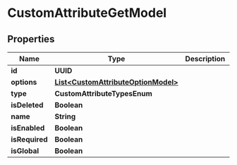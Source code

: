 

# CustomAttributeGetModel


## Properties

| Name | Type | Description | Notes |
|------------ | ------------- | ------------- | -------------|
|**id** | **UUID** |  |  [optional] |
|**options** | [**List&lt;CustomAttributeOptionModel&gt;**](CustomAttributeOptionModel.md) |  |  [optional] |
|**type** | **CustomAttributeTypesEnum** |  |  [optional] |
|**isDeleted** | **Boolean** |  |  [optional] |
|**name** | **String** |  |  [optional] |
|**isEnabled** | **Boolean** |  |  [optional] |
|**isRequired** | **Boolean** |  |  [optional] |
|**isGlobal** | **Boolean** |  |  [optional] |



